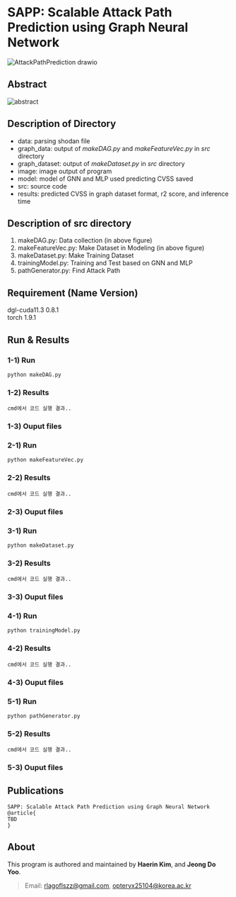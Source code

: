 # SAPP: Scalable Attack Path Prediction using Graph Neural Network
![AttackPathPrediction drawio](https://user-images.githubusercontent.com/44723287/194034358-829e8823-8237-4c91-8120-bbb7db188855.png)

## Abstract 
![abstract](https://user-images.githubusercontent.com/44723287/194035556-f318c2c3-020b-41f2-9c6a-3d0075b7c63e.png)

## Description of Directory
* data: parsing shodan file
* graph_data: output of *makeDAG.py* and *makeFeatureVec.py* in *src* directory
* graph_dataset: output of *makeDataset.py* in *src* directory
* image: image output of program
* model: model of GNN and MLP used predicting CVSS saved
* src: source code
* results: predicted CVSS in graph dataset format, r2 score, and inference time

## Description of src directory  
1) makeDAG.py: Data collection (in above figure)
2) makeFeatureVec.py: Make Dataset in Modeling (in above figure)
3) makeDataset.py: Make Training Dataset 
4) trainingModel.py: Training and Test based on GNN and MLP
5) pathGenerator.py: Find Attack Path

## Requirement (Name                 Version)
dgl-cuda11.3              0.8.1  
torch                        1.9.1  
  
## Run & Results
### 1-1) Run
```python3
python makeDAG.py
```
### 1-2) Results
```
cmd에서 코드 실행 결과..
```
### 1-3) Ouput files

### 2-1) Run
```python3
python makeFeatureVec.py
```
### 2-2) Results
```
cmd에서 코드 실행 결과..
```
### 2-3) Ouput files

### 3-1) Run
```python3
python makeDataset.py
```
### 3-2) Results
```
cmd에서 코드 실행 결과..
```
### 3-3) Ouput files

### 4-1) Run
```python3
python trainingModel.py
```
### 4-2) Results
```
cmd에서 코드 실행 결과..
```
### 4-3) Ouput files

### 5-1) Run
```python3
python pathGenerator.py
```
### 5-2) Results
```
cmd에서 코드 실행 결과..
```
### 5-3) Ouput files

## Publications
```
SAPP: Scalable Attack Path Prediction using Graph Neural Network
@article{
TBD
}
```

## About
This program is authored and maintained by **Haerin Kim**, and **Jeong Do Yoo**.  
> Email: rlagoflszz@gmail.com, opteryx25104@korea.ac.kr
